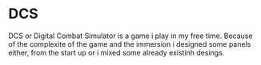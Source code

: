 # DCS

DCS or Digital Combat Simulator is a game i play in my free time. Because of the complexite of the game and the immersion i designed some panels either, from the start up or i mixed some already existinh desings.
